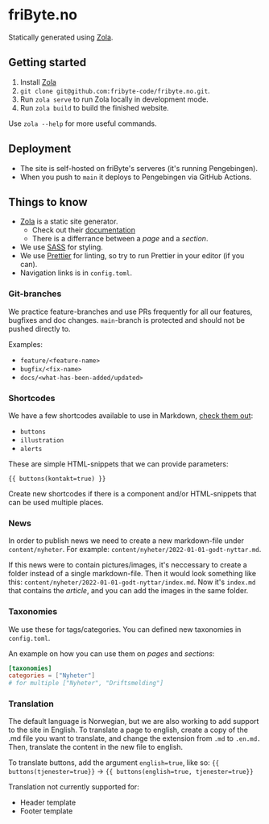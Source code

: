 # friByte.no

Statically generated using [Zola][zola].

## Getting started

1. Install [Zola][zola_install]
1. `git clone git@github.com:fribyte-code/fribyte.no.git`.
1. Run `zola serve` to run Zola locally in development mode.
1. Run `zola build` to build the finished website.

Use `zola --help` for more useful commands.

## Deployment

- The site is self-hosted on friByte's serveres (it's running Pengebingen).
- When you push to `main` it deploys to Pengebingen via GitHub Actions.

## Things to know

- [Zola][zola] is a static site generator.
  - Check out their [documentation][zola_docs]
  - There is a differrance between a _page_ and a _section_.
- We use [SASS][sass] for styling.
- We use [Prettier][prettier] for linting, so try to run Prettier in your editor
  (if you can).
- Navigation links is in `config.toml`.

### Git-branches

We practice feature-branches and use PRs frequently for all our features,
bugfixes and doc changes. `main`-branch is protected and should not be pushed
directly to.

Examples:

- `feature/<feature-name>`
- `bugfix/<fix-name>`
- `docs/<what-has-been-added/updated>`

### Shortcodes

We have a few shortcodes available to use in Markdown, [check them
out][shortcodes]:

- `buttons`
- `illustration`
- `alerts`

These are simple HTML-snippets that we can provide parameters:

```tera
{{ buttons(kontakt=true) }}
```

Create new shortcodes if there is a component and/or HTML-snippets that can be
used multiple places.

### News

In order to publish news we need to create a new markdown-file under
`content/nyheter`. For example: `content/nyheter/2022-01-01-godt-nyttar.md`.

If this news were to contain pictures/images, it's neccessary to create a folder
instead of a single markdown-file. Then it would look something like this:
`content/nyheter/2022-01-01-godt-nyttar/index.md`. Now it's `index.md` that
contains the _article_, and you can add the images in the same folder.

### Taxonomies

We use these for tags/categories. You can defined new taxonomies in
`config.toml`.

An example on how you can use them on _pages_ and _sections_:

```toml
[taxonomies]
categories = ["Nyheter"]
# for multiple ["Nyheter", "Driftsmelding"]
```

### Translation

The default language is Norwegian, but we are also working to add support to the
site in English. To translate a page to english, create a copy of the .md file
you want to translate, and change the extension from `.md` to `.en.md.` Then,
translate the content in the new file to english.

To translate buttons, add the argument `english=true`, like so:
`{{ buttons(tjenester=true}}` -> `{{ buttons(english=true, tjenester=true}}`

Translation not currently supported for:

- Header template
- Footer template

[zola]: https://getzola.org
[zola_install]:
  https://www.getzola.org/documentation/getting-started/installation/
[zola_docs]: https://getzola.org/documentation
[sass]: https://sass-lang.com
[prettier]: https://prettier.io/
[shortcodes]:
  https://github.com/fribyte-code/fribyte.no/tree/main/templates/shortcodes
